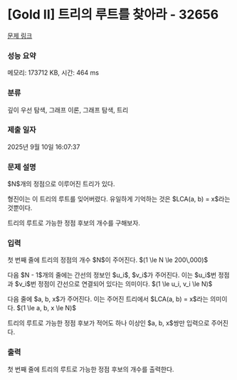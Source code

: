 # [Gold II] 트리의 루트를 찾아라 - 32656 

[문제 링크](https://www.acmicpc.net/problem/32656) 

### 성능 요약

메모리: 173712 KB, 시간: 464 ms

### 분류

깊이 우선 탐색, 그래프 이론, 그래프 탐색, 트리

### 제출 일자

2025년 9월 10일 16:07:37

### 문제 설명

<p>$N$개의 정점으로 이루어진 트리가 있다.</p>

<p>형진이는 이 트리의 루트를 잊어버렸다. 유일하게 기억하는 것은 $LCA(a, b) = x$라는 것뿐이다.</p>

<p>트리의 루트로 가능한 정점 후보의 개수를 구해보자.</p>

### 입력 

 <p>첫 번째 줄에 트리의 정점의 개수 $N$이 주어진다. $(1 \le N \le 200\,000)$</p>

<p>다음 $N - 1$개의 줄에는 간선의 정보인 $u_i$, $v_i$가 주어진다. 이는 $u_i$번 정점과 $v_i$번 정점이 간선으로 연결되어 있다는 의미이다. $(1 \le u_i, v_i \le N)$</p>

<p>다음 줄에 $a, b, x$가 주어진다. 이는 주어진 트리에서 $LCA(a, b) = x$라는 의미이다. $(1 \le a, b, x \le N)$</p>

<p>트리의 루트로 가능한 정점 후보가 적어도 하나 이상인 $a, b, x$쌍만 입력으로 주어진다.</p>

### 출력 

 <p>첫 번째 줄에 트리의 루트로 가능한 정점 후보의 개수를 출력한다.</p>

